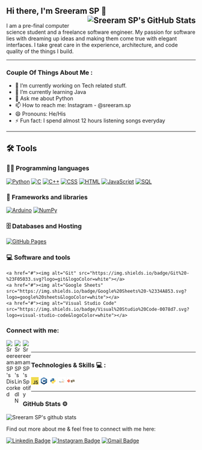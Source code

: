 ## Hi there, I'm Sreeram SP  👋  <img align="right" alt="Sreeram SP's GitHub Stats" src="https://komarev.com/ghpvc/?username=SreeramSP&style=flat-square&color=34568B&label=P+R+O+F+I+L+E+|+V+I+E+W+S" />

I am a pre-final computer science student and a freelance software engineer. My passion for software lies with dreaming up ideas and making them come true with elegant interfaces. I take great care in the experience, architecture, and code quality of the things I build.


---

### Couple Of Things About Me : 

- 🔭 I’m currently working on Tech related stuff.
- 🌱 I’m currently learning Java
- 💬 Ask me about Python
- 📫 How to reach me: Instagram - @sreeram.sp
- 😄 Pronouns: He/His
- ⚡ Fun fact: I spend almost 12 hours listening songs everyday
---


## 🛠️ Tools
### 👨‍💻 Programming languages
<p>
    <a href="#"><img alt="Python" src="https://img.shields.io/badge/Python%20-%2314354C.svg?logo=python&logoColor=white"></a>  
    <a href="#"><img alt="C" src="https://img.shields.io/badge/C%20-%232370ED.svg?logo=c&logoColor=white"></a>
    <a href="#"><img alt="C++" src="https://img.shields.io/badge/C++%20-%2300599C.svg?logo=c%2B%2B&logoColor=white"></a>
    <a href="#"><img alt="CSS" src="https://img.shields.io/badge/CSS%20-%231572B6.svg?logo=css3&logoColor=white"></a>
    <a href="#"><img alt="HTML" src="https://img.shields.io/badge/HTML%20-%23E34F26.svg?logo=html5&logoColor=white"></a>
    <a href="#"><img alt="JavaScript" src="https://img.shields.io/badge/JavaScript%20-%23F7DF1E.svg?logo=javascript&logoColor=black"></a>
    <a href="#"><img alt="SQL" src="https://img.shields.io/badge/SQL%20-%23025E8C.svg?logo=amazon-dynamodb&logoColor=white"></a>
</p>

### 🧰 Frameworks and libraries
<p>
    <a href="#"><img alt="Arduino" src="https://img.shields.io/badge/-Arduino-00979D?logo=Arduino&logoColor=white"></a>
    <a href="#"><img alt="NumPy" src="https://img.shields.io/badge/Numpy%20-%23013243.svg?logo=numpy&logoColor=white"></a>
</p>

### 🗄️ Databases and Hosting
<p>
    <a href="#"><img alt="GitHub Pages" src="https://img.shields.io/badge/GitHub%20Pages-%23327FC7.svg?logo=github&logoColor=white"></a>
</p>

### 💻 Software and tools
<p>
    
    <a href="#"><img alt="Git" src="https://img.shields.io/badge/Git%20-%23F05033.svg?logo=git&logoColor=white"></a>
    <a href="#"><img alt="Google Sheets" src="https://img.shields.io/badge/Google%20Sheets%20-%2334A853.svg?logo=google%20sheets&logoColor=white"></a>
    <a href="#"><img alt="Visual Studio Code" src="https://img.shields.io/badge/Visual%20Studio%20Code-0078d7.svg?logo=visual-studio-code&logoColor=white"></a>
</p>



### Connect with me:

<a href="sreeram.sp🙂#7015">
  <img align="left" alt="Sreeram SP's Discord" width="22px" src="https://raw.githubusercontent.com/peterthehan/peterthehan/master/assets/discord.svg" />
</a>

<a href="https://www.linkedin.com/in/sreeram-sp-56b9aa172/">
  <img align="left" alt="Sreeram SP's LinkedIN" width="22px" src="https://raw.githubusercontent.com/peterthehan/peterthehan/master/assets/linkedin.svg" />
</a>
<a href="https://open.spotify.com/user/317ia4t32noyaalcyxzvzbhzmvxu?si=oNnr-TBzRZyjPVLUWik21A&dl_branch=1">
  <img align="left" alt="Sreeram SP's Spotify" width="22px" src="https://raw.githubusercontent.com/peterthehan/peterthehan/master/assets/spotify.svg" />
</a>

<br />

---

### Technologies & Skills <g-emoji class="g-emoji" alias="computer" fallback-src="https://github.githubassets.com/images/icons/emoji/unicode/1f4bb.png">💻</g-emoji> :

<code><img height="20" src="https://raw.githubusercontent.com/github/explore/80688e429a7d4ef2fca1e82350fe8e3517d3494d/topics/javascript/javascript.png"></code>
<code><img height="20" src="https://raw.githubusercontent.com/github/explore/80688e429a7d4ef2fca1e82350fe8e3517d3494d/topics/cpp/cpp.png"></code>
<code><img height="20" src="https://raw.githubusercontent.com/github/explore/80688e429a7d4ef2fca1e82350fe8e3517d3494d/topics/python/python.png"></code>
<code><img height="20" src="https://raw.githubusercontent.com/github/explore/80688e429a7d4ef2fca1e82350fe8e3517d3494d/topics/mysql/mysql.png"></code>
<code><img height="20" src="https://raw.githubusercontent.com/github/explore/80688e429a7d4ef2fca1e82350fe8e3517d3494d/topics/git/git.png"></code>



<!-- 
<br /> -->

---

### GitHub Stats <g-emoji class="g-emoji" alias="gear" fallback-src="https://github.githubassets.com/images/icons/emoji/unicode/2699.png">⚙️</g-emoji> 

<!-- <img align="left" alt="Visakh's GitHub Stats" src="https://github-readme-stats.vercel.app/api?username=Visakh47&show_icons=true&hide_border=false&theme=radical" /> -->
![Sreeram SP's github stats](https://github-readme-stats.vercel.app/api?username=SreeramSP&show_icons=true&theme=radical&hide_border=false)
<!-- <p><img align="left" src="https://github-readme-streak-stats.herokuapp.com/?user=visakh47&theme=radical&show_icons=true&hide_border=false" alt="visakh47" /></p> -->



[website]: https://vbinc-dev.netlify.app
[blog]: https://vbblog.netlify.app
[instagram]: https://www.instagram.com/_.visaaaaxxkh/
[linkedin]: https://www.linkedin.com/in/visakh-bobby-4858131b9/



Find out more about me & feel free to connect with me here:

[![Linkedin Badge](https://img.shields.io/badge/-HaneshJogani-blue?style=flat-square&logo=Linkedin&logoColor=white&link=https://www.linkedin.com/in/hanesh-jogani/)](https://www.linkedin.com/in/hanesh-jogani/)
[![Instagram Badge](https://img.shields.io/badge/-__its_hanesh__-purple?style=flat-square&logo=instagram&logoColor=white&link=https://www.instagram.com/__its_hanesh__/)](https://www.instagram.com/__its_hanesh__/)
[![Gmail Badge](https://img.shields.io/badge/-hanesh.jogani@gmail.com-c14438?style=flat-square&logo=Gmail&logoColor=white&link=mailto:hanesh.jogani@gmail.com)](mailto:hanesh.jogani@gmail.com)
